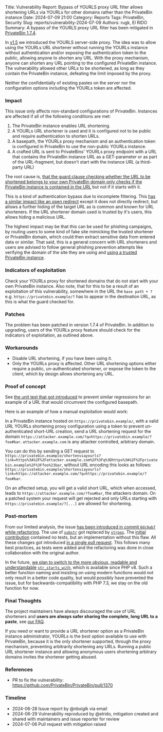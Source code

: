 Title: Vulnerability Report: Bypass of YOURLS proxy URL filter allows shortening URLs via YOURLs for other domains rather than the PrivateBin instance
Date: 2024-07-09 21:00
Category: Reports
Tags: PrivateBin, Security
Slug: reports/vulnerability-2024-07-09
Authors: rugk, El RIDO
Summary: A bypass of the YOURLS proxy URL filter has been mitigated in [PrivateBin 1.7.4](https://github.com/PrivateBin/PrivateBin/releases/tag/1.7.4).

In [v1.5](https://github.com/PrivateBin/PrivateBin/blob/master/CHANGELOG.md#15-2022-12-11) we introduced the YOURLS server-side proxy. The idea was to allow using the YOURLs URL shortener without running the YOURLs instance without authentication and/or exposing the authentication token to the public, allowing anyone to shorten any URL. With the proxy mechanism, anyone can shorten any URL pointing to the configured PrivateBin instance. The vulnerability allowed other URLs to be shortened, as long as they contain the PrivateBin instance, defeating the limit imposed by the proxy.

Neither the confidentially of existing pastes on the server nor the configuration options including the YOURLs token are affected.

### Impact

This issue only affects non-standard configurations of PrivateBin. Instances are affected if all of the following conditions are met:
1. The PrivateBin instance enables URL shortening.
2. A YOURLs URL shortener is used and it is configured not to be public and require authentication to shorten URLs.
3. A basepath, the YOURLs proxy mechanism and an authentication token is  configured in PrivateBin to use the non-public YOURLs instance.
4. A crafted URL is sent to PrivateBins' YOURLs proxy endpoint with a URL that contains the PrivateBin instance URL as a GET-parameter or as part of the URL-fragment, but doesn't start with the instance URL (a third-party URL)

The root cause is, [that the guard clause checking whether the URL to be shortened belongs to your own PrivateBin domain only checks if the PrivateBin instance is contained in the URL](https://github.com/PrivateBin/PrivateBin/blob/3cba170f3255de21bbebb77f6c565519ef33e8c1/lib/YourlsProxy.php#L50-L53) but not if it starts with it.

This is a kind of authentication bypass due to incomplete filtering. This [has a similar impact like an open redirect](https://cwe.mitre.org/data/definitions/601.html) except it does not directly redirect, but allows a further hiding of the target URL as is common and known for URL shorteners. If the URL shortener domain used is trusted by it's users, this allows hiding a malicious URL.

The highest impact may be that this can be used for phishing campaigns, by routing users to some kind of fake site mimicking the trusted shortener or PrivateBin domain, which could then extract sensitive data from entered data or similar. That said, this is a general concern with URL shorteners and users are advised to follow general phishing prevention attempts like verifying the domain of the site they are using and [using a trusted PrivateBin instance](https://github.com/PrivateBin/PrivateBin?tab=readme-ov-file#what-it-doesnt-provide).

### Indicators of exploitation

Check your YOURLs proxy for shortened domains that do not start with your own PrivateBin instance. Also note, that for this to be a result of an exploitation of this vulnerability, somewhere in the URL the `base path + ?` e.g. `https://privatebin.example/?` has to appear in the destination URL, as this is what the guard checked for.

### Patches

The problem has been patched in version 1.7.4 of PrivateBin. In addition to upgrading, users of the YOURLs proxy feature should check for the indicators of exploitation, as outlined above.

### Workarounds

* Disable URL shortening, if you have been using it.
* Only the YOURLs proxy is affected. Other URL shortening options either require a public, un-authenticated shortener, or expose the token to the client, which by design allows shortening any URL.

### Proof of concept

See [the unit test that got introduced](https://github.com/PrivateBin/PrivateBin/blob/2c711e9d3ca21230fc68f5b4dba2a7a0592b963b/tst/YourlsProxyTest.php#L57-L62) to prevent similar regressions for an example of a URL that would circumvent the configured basepath.

Here is an example of how a manual exploitation would work:

In a PrivateBin instance hosted on `https://privatebin.example/`, with a valid URL YOURLs shortening proxy configuration using a token to prevent un-authenticated short-URL creation, send a URL shortening request for the domain `https://attacker.example.com/?q=https://privatebin.example/?foo#bar`. `attacker.example.com` is any attacker controlled, arbitrary domain.

You can do this by sending a GET request to `https://privatebin.example/shortenviayourls?link=https%3A%2F%2Fattacker.example.com%2F%3Fq%3Dhttps%3A%2F%2Fprivatebin.example%2F%3Ffoo%23bar`, without URL encoding this looks as follows: `https://privatebin.example/shortenviayourls?link=https://attacker.example.com/?q=https://privatebin.example/?foo#bar`.

On an affected setup, you will get a valid short URL, which when accessed, leads to `https://attacker.example.com/?foo#bar`, the attackers domain. On a patched system your request will get rejected and only URLs starting with `https://privatebin.example/?[...]` are allowed for shortening.

### Post-mortem

From our limited analysis, the issue [has been introduced in commit `0dc9ab7` while refactoring](https://github.com/PrivateBin/PrivateBin/commit/0dc9ab7576d5a1296debeb788afb2ae9c72d137c). The use of [`substr`](http://php.net/manual/function.substr.php) got replaced by [`strpos`](https://www.php.net/manual/function.strpos). The [initial contribution](https://github.com/PrivateBin/PrivateBin/commit/b0f17f0a91cdebbfd6732781943f1e04ce3311f7) contained no tests, but an implementation without this flaw. All these changes got introduced [in a single pull request](https://github.com/PrivateBin/PrivateBin/pull/997). This follows many best practices, as tests were added and the refactoring was done in close collaboration with the original author.

In the future, [we plan to switch to the more obvious, readable and understandable](https://github.com/PrivateBin/PrivateBin/issues/1373) [`str_starts_with`](https://www.php.net/manual/function.str-starts-with.php), which is available since PHP v8. Such a better function naming and insisting on using modern functions would not only result in a better code quality, but would possibly have prevented the issue, but for backwards-compatibility with PHP 7.3, we stay on the old function for now.

### Final Thoughts

The project maintainers have always discouraged the use of URL shorteners and **users are always safer sharing the complete, long URL to a paste**, see [our FAQ](https://github.com/PrivateBin/PrivateBin/wiki/FAQ#the-url-is-so-long-cant-i-just-use-an-url-shortener).

If you need or want to provide a URL shortener option as a PrivateBin instance administrator, YOURLs is the _best option_ available to use with PrivateBin, because it is the only shortener supported, through the proxy mechanism, preventing arbitrarily shortening any URLs. Running a public URL shortener instance and allowing anonymous users shortening arbitrary domains invites the shortener getting abused.

### References

* PR to fix the vulnerability: https://github.com/PrivateBin/PrivateBin/pull/1370

### Timeline

- 2024-06-28 Issue report by @nbxiglk via email
- 2024-06-29 Vulnerability reproduced by @elrido, mitigation created and shared with maintainers and issue reporter for review
- 2024-07-06 Pull request with mitigation raised
